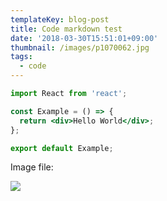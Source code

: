 ```yaml
---
templateKey: blog-post
title: Code markdown test
date: '2018-03-30T15:51:01+09:00'
thumbnail: /images/p1070062.jpg
tags:
  - code
---
```


```jsx
import React from 'react';

const Example = () => {
  return <div>Hello World</div>;
};

export default Example;
```

Image file:

![](/images/레이어-0.jpg)
